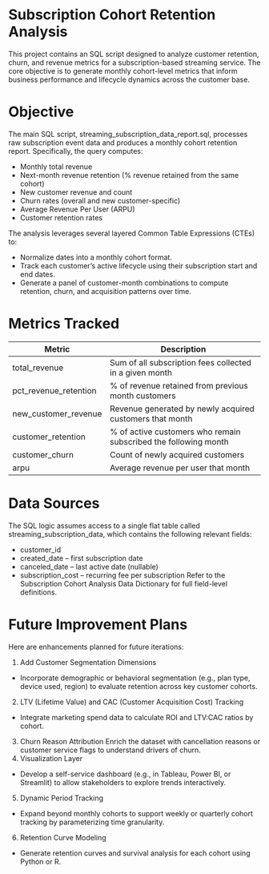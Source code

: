 # Subscription Cohort Retention Analysis
This project contains an SQL script designed to analyze customer retention, churn, and revenue metrics for a subscription-based streaming service. The core objective is to generate monthly cohort-level metrics that inform business performance and lifecycle dynamics across the customer base.

# Objective
The main SQL script, streaming_subscription_data_report.sql, processes raw subscription event data and produces a monthly cohort retention report. Specifically, the query computes:
- Monthly total revenue
- Next-month revenue retention (% revenue retained from the same cohort)
- New customer revenue and count
- Churn rates (overall and new customer-specific)
- Average Revenue Per User (ARPU)
- Customer retention rates

The analysis leverages several layered Common Table Expressions (CTEs) to:
- Normalize dates into a monthly cohort format.
- Track each customer’s active lifecycle using their subscription start and end dates.
- Generate a panel of customer-month combinations to compute retention, churn, and acquisition patterns over time.

# Metrics Tracked
| Metric  | Description |
| ------------- | ------------- |
| total_revenue  | Sum of all subscription fees collected in a given month  |
| pct_revenue_retention  | % of revenue retained from previous month customers  |
| new_customer_revenue  | Revenue generated by newly acquired customers that month  |
| customer_retention  | % of active customers who remain subscribed the following month  |
| customer_churn  | Count of newly acquired customers  |
| arpu  | Average revenue per user that month  |

# Data Sources
The SQL logic assumes access to a single flat table called streaming_subscription_data, which contains the following relevant fields:
- customer_id
- created_date – first subscription date
- canceled_date – last active date (nullable)
- subscription_cost – recurring fee per subscription
Refer to the Subscription Cohort Analysis Data Dictionary for full field-level definitions.

# Future Improvement Plans
Here are enhancements planned for future iterations:
1. Add Customer Segmentation Dimensions
  - Incorporate demographic or behavioral segmentation (e.g., plan type, device used, region) to evaluate retention across key customer cohorts.
2. LTV (Lifetime Value) and CAC (Customer Acquisition Cost) Tracking
  - Integrate marketing spend data to calculate ROI and LTV:CAC ratios by cohort.
3. Churn Reason Attribution
Enrich the dataset with cancellation reasons or customer service flags to understand drivers of churn.
4. Visualization Layer
  - Develop a self-service dashboard (e.g., in Tableau, Power BI, or Streamlit) to allow stakeholders to explore trends interactively.
5. Dynamic Period Tracking
  - Expand beyond monthly cohorts to support weekly or quarterly cohort tracking by parameterizing time granularity.
6. Retention Curve Modeling
  - Generate retention curves and survival analysis for each cohort using Python or R.
